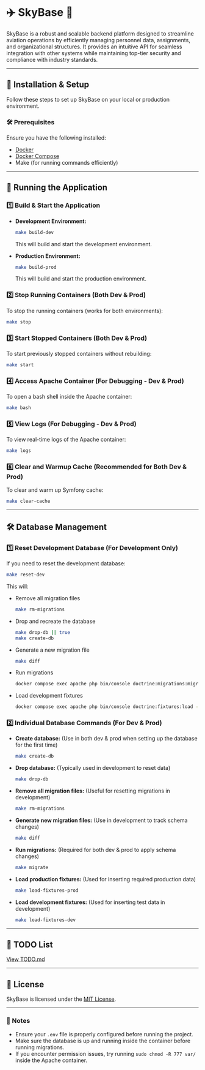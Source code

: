 # ✈️ SkyBase 🚀

SkyBase is a robust and scalable backend platform designed to streamline aviation operations by efficiently managing personnel data, assignments, and organizational structures. It provides an intuitive API for seamless integration with other systems while maintaining top-tier security and compliance with industry standards.

---

## 💪 Installation & Setup

Follow these steps to set up SkyBase on your local or production environment.

### 🛠️ Prerequisites
Ensure you have the following installed:
- [Docker](https://docs.docker.com/get-docker/)
- [Docker Compose](https://docs.docker.com/compose/install/)
- Make (for running commands efficiently)

---

## 🚀 Running the Application

### 1️⃣ Build & Start the Application
- **Development Environment:**
  ```sh
  make build-dev
  ```
  This will build and start the development environment.

- **Production Environment:**
  ```sh
  make build-prod
  ```
  This will build and start the production environment.

### 2️⃣ Stop Running Containers (Both Dev & Prod)
To stop the running containers (works for both environments):
```sh
make stop
```

### 3️⃣ Start Stopped Containers (Both Dev & Prod)
To start previously stopped containers without rebuilding:
```sh
make start
```

### 4️⃣ Access Apache Container (For Debugging - Dev & Prod)
To open a bash shell inside the Apache container:
```sh
make bash
```

### 5️⃣ View Logs (For Debugging - Dev & Prod)
To view real-time logs of the Apache container:
```sh
make logs
```

### 6️⃣ Clear and Warmup Cache (Recommended for Both Dev & Prod)
To clear and warm up Symfony cache:
```sh
make clear-cache
```

---

## 🛠 Database Management

### 1️⃣ Reset Development Database (**For Development Only**)
If you need to reset the development database:
```sh
make reset-dev
```
This will:
- Remove all migration files
  ```sh
  make rm-migrations
  ```
- Drop and recreate the database
  ```sh
  make drop-db || true
  make create-db
  ```
- Generate a new migration file
  ```sh
  make diff
  ```
- Run migrations
  ```sh
  docker compose exec apache php bin/console doctrine:migrations:migrate --no-interaction
  ```
- Load development fixtures
  ```sh
  docker compose exec apache php bin/console doctrine:fixtures:load --group=dev --no-interaction
  ```

### 2️⃣ Individual Database Commands (For Dev & Prod)
- **Create database:** (Use in both dev & prod when setting up the database for the first time)
  ```sh
  make create-db
  ```
- **Drop database:** (Typically used in development to reset data)
  ```sh
  make drop-db
  ```
- **Remove all migration files:** (Useful for resetting migrations in development)
  ```sh
  make rm-migrations
  ```
- **Generate new migration files:** (Use in development to track schema changes)
  ```sh
  make diff
  ```
- **Run migrations:** (Required for both dev & prod to apply schema changes)
  ```sh
  make migrate
  ```
- **Load production fixtures:** (Used for inserting required production data)
  ```sh
  make load-fixtures-prod
  ```
- **Load development fixtures:** (Used for inserting test data in development)
  ```sh
  make load-fixtures-dev
  ```

---

## 📌 TODO List

[View TODO.md](TODO.md)

---

## 📝 License
SkyBase is licensed under the [MIT License](LICENSE).

---

### 🎯 Notes
- Ensure your `.env` file is properly configured before running the project.
- Make sure the database is up and running inside the container before running migrations.
- If you encounter permission issues, try running `sudo chmod -R 777 var/` inside the Apache container.